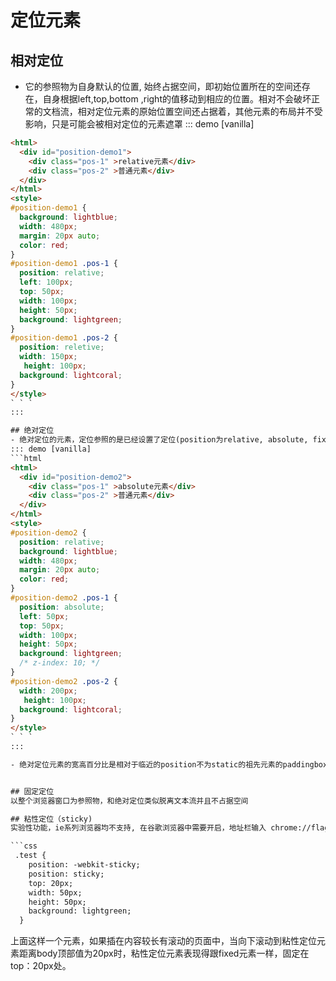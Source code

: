 # 定位元素

## 相对定位
- 它的参照物为自身默认的位置, 始终占据空间，即初始位置所在的空间还存在，自身根据left,top,bottom ,right的值移动到相应的位置。相对不会破坏正常的文档流，相对定位元素的原始位置空间还占据着，其他元素的布局并不受影响，只是可能会被相对定位的元素遮罩
::: demo [vanilla]
```html
<html>
  <div id="position-demo1">
    <div class="pos-1" >relative元素</div>
    <div class="pos-2" >普通元素</div>
  </div>
</html>
<style>
#position-demo1 {
  background: lightblue;
  width: 480px;
  margin: 20px auto;
  color: red;
}
#position-demo1 .pos-1 {
  position: relative;
  left: 100px;
  top: 50px;
  width: 100px;
  height: 50px;
  background: lightgreen;
}
#position-demo1 .pos-2 {
  position: reletive;
  width: 150px;
   height: 100px;
  background: lightcoral;
}
</style>
` ` `
:::

## 绝对定位
- 绝对定位的元素，定位参照的是已经设置了定位(position为relative, absolute, fixed)的层级离得最近的父元素, 会破坏标准文档流，表现为脱离标准文档流, 不占据空间，就是不在原来的位置上，也不占据空间, 就像游离在文档外
::: demo [vanilla]
```html
<html>
  <div id="position-demo2">
    <div class="pos-1" >absolute元素</div>
    <div class="pos-2" >普通元素</div>
  </div>
</html>
<style>
#position-demo2 {
  position: relative;
  background: lightblue;
  width: 480px;
  margin: 20px auto;
  color: red;
}
#position-demo2 .pos-1 {
  position: absolute;
  left: 50px;
  top: 50px;
  width: 100px;
  height: 50px;
  background: lightgreen;
  /* z-index: 10; */
}
#position-demo2 .pos-2 {
  width: 200px;
   height: 100px;
  background: lightcoral;
}
</style>
` ` `
:::

- 绝对定位元素的宽高百分比是相对于临近的position不为static的祖先元素的paddingbox(content+padding, 不包括border)来计算的，非绝对定位元素的宽高百分比则是相对于父元素的contentbox(不包括padding和border)来计算的


## 固定定位
以整个浏览器窗口为参照物，和绝对定位类似脱离文本流并且不占据空间

## 粘性定位（sticky)
实验性功能，ie系列浏览器均不支持, 在谷歌浏览器中需要开启，地址栏输入 chrome://flags/ ，找到 enable-experimental-web-platform-features ，选择启用。粘性定位的表现为当条件不满足时跟relative定位类似，当条件满足时，将表现为fixed定位

```css
 .test {
    position: -webkit-sticky;
    position: sticky;
    top: 20px;
    width: 50px;
    height: 50px;
    background: lightgreen;
  }
```
上面这样一个元素，如果插在内容较长有滚动的页面中，当向下滚动到粘性定位元素距离body顶部值为20px时，粘性定位元素表现得跟fixed元素一样，固定在top：20px处。